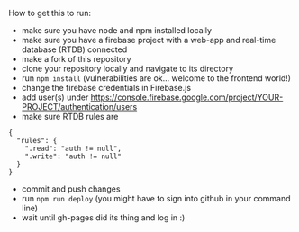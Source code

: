 How to get this to run:

* make sure you have node and npm installed locally
* make sure you have a firebase project with a web-app and real-time database (RTDB) connected
* make a fork of this repository
* clone your repository locally and navigate to its directory
* run `npm install` (vulnerabilities are ok... welcome to the frontend world!)
* change the firebase credentials in Firebase.js
* add user(s) under https://console.firebase.google.com/project/YOUR-PROJECT/authentication/users
* make sure RTDB rules are
```
{
  "rules": {
    ".read": "auth != null",
    ".write": "auth != null"
  }
}
```
* commit and push changes
* run `npm run deploy` (you might have to sign into github in your command line)
* wait until gh-pages did its thing and log in :)